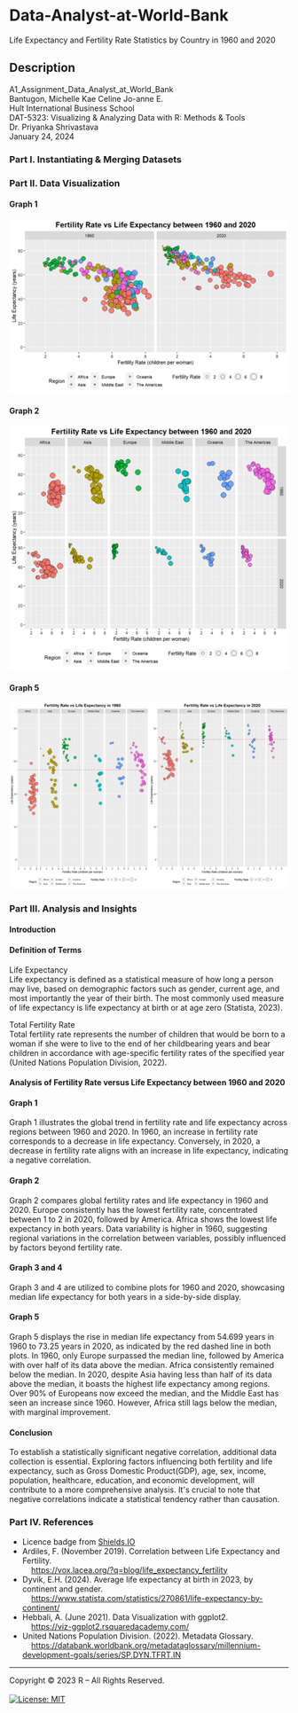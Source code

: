 # Data-Analyst-at-World-Bank
Life Expectancy and Fertility Rate Statistics by Country in 1960 and 2020

## Description
A1_Assignment_Data_Analyst_at_World_Bank <br>
Bantugon, Michelle Kae Celine Jo-anne E. <br>
Hult International Business School <br>
DAT-5323: Visualizing & Analyzing Data with R: Methods & Tools <br>
Dr. Priyanka Shrivastava <br>
January 24, 2024 <br>

### Part I. Instantiating & Merging Datasets

### Part II. Data Visualization

#### Graph 1
![Graph 1](./Graph_1.png)

#### Graph 2
![Graph 2](./Graph_2.png)

#### Graph 5
![Graph 5](./Graph_5.png)


### Part III. Analysis and Insights

#### Introduction
#### Definition of Terms

Life Expectancy <br>
Life expectancy is defined as a statistical measure of how long a person may live, based on demographic factors such as gender, current age, and most importantly the year of their birth. The most commonly used measure of life expectancy is life expectancy at birth or at age zero (Statista, 2023). <br>

Total Fertility Rate <br>
Total fertility rate represents the number of children that would be born to a woman if she were to live to the end of her childbearing years and bear children in accordance with age-specific fertility rates of the specified year (United Nations Population Division, 2022). <br>

#### Analysis of Fertility Rate versus Life Expectancy between 1960 and 2020
#### Graph 1

Graph 1 illustrates the global trend in fertility rate and life expectancy across regions between 1960 and 2020. In 1960, an increase in fertility rate corresponds to a decrease in life expectancy. Conversely, in 2020, a decrease in fertility rate aligns with an increase in life expectancy, indicating a negative correlation.<br>

#### Graph 2

Graph 2 compares global fertility rates and life expectancy in 1960 and 2020. Europe consistently has the lowest fertility rate, concentrated between 1 to 2 in 2020, followed by America. Africa shows the lowest life expectancy in both years. Data variability is higher in 1960, suggesting regional variations in the correlation between variables, possibly influenced by factors beyond fertility rate.

#### Graph 3 and 4
Graph 3 and 4 are utilized to combine plots for 1960 and 2020, showcasing median life expectancy for both years in a side-by-side display.

#### Graph 5
Graph 5 displays the rise in median life expectancy from 54.699 years in 1960 to 73.25 years in 2020, as indicated by the red dashed line in both plots. In 1960, only Europe surpassed the median line, followed by America with over half of its data above the median. Africa consistently remained below the median. In 2020, despite Asia having less than half of its data above the median, it boasts the highest life expectancy among regions. Over 90% of Europeans now exceed the median, and the Middle East has seen an increase since 1960. However, Africa still lags below the median, with marginal improvement.

#### Conclusion
To establish a statistically significant negative correlation, additional data collection is essential. Exploring factors influencing both fertility and life expectancy, such as Gross Domestic Product(GDP), age, sex, income, population, healthcare, education, and economic development, will contribute to a more comprehensive analysis. It's crucial to note that negative correlations indicate a statistical tendency rather than causation.

### Part IV. References

* Licence badge from [Shields.IO](https://shields.io/)
* Ardiles, F. (November 2019). Correlation between Life Expectancy and Fertility.
<br>&nbsp;&nbsp;&nbsp;&nbsp;https://vox.lacea.org/?q=blog/life_expectancy_fertility
* Dyvik, E.H. (2024). Average life expectancy at birth in 2023, by continent and gender.
<br>&nbsp;&nbsp;&nbsp;&nbsp;https://www.statista.com/statistics/270861/life-expectancy-by-continent/
* Hebbali, A. (June 2021). Data Visualization with ggplot2.
<br>&nbsp;&nbsp;&nbsp;&nbsp;https://viz-ggplot2.rsquaredacademy.com/
* United Nations Population Division. (2022). Metadata Glossary.
<br>&nbsp;&nbsp;&nbsp;&nbsp;https://databank.worldbank.org/metadataglossary/millennium-development-goals/series/SP.DYN.TFRT.IN
___

Copyright © 2023 R – All Rights Reserved.<br><br>
[![License: MIT](https://img.shields.io/badge/License-MIT-yellow.svg)](https://opensource.org/licenses/MIT)
